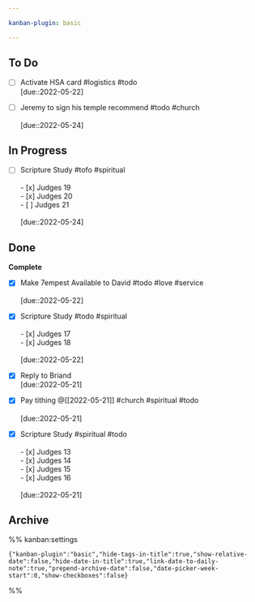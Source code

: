 ```yaml
---

kanban-plugin: basic

---
```


## To Do

- [ ] Activate HSA card #logistics #todo <br>[due::2022-05-22]
- [ ] Jeremy to sign his temple recommend #todo #church <br><br>[due::2022-05-24]


## In Progress

- [ ] Scripture Study #tofo #spiritual <br><br>- [x] Judges 19<br>- [x] Judges 20<br>- [ ] Judges 21<br><br>[due::2022-05-24]


## Done

**Complete**
- [x] Make 7empest Available to David #todo #love #service<br><br>[due::2022-05-22]
- [x] Scripture Study #todo #spiritual <br><br>- [x] Judges 17<br>- [x] Judges 18<br><br>[due::2022-05-22]
- [x] Reply to Briand <br>[due::2022-05-21]
- [x] Pay tithing @[[2022-05-21]] #church #spiritual #todo <br><br>[due::2022-05-21]
- [x] Scripture Study #spiritual #todo <br><br>- [x] Judges 13 <br>- [x] Judges 14 <br>- [x] Judges 15<br>- [x] Judges 16<br><br>[due::2022-05-21]


## Archive





%% kanban:settings
```
{"kanban-plugin":"basic","hide-tags-in-title":true,"show-relative-date":false,"hide-date-in-title":true,"link-date-to-daily-note":true,"prepend-archive-date":false,"date-picker-week-start":0,"show-checkboxes":false}
```
%%